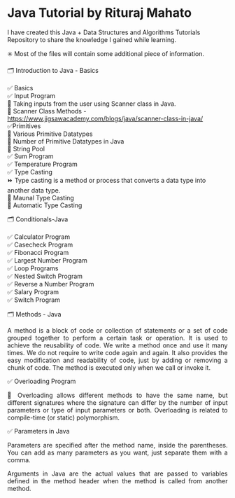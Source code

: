 # Java Tutorial by Rituraj Mahato
I have created this Java + Data Structures and Algorithms Tutorials Repository to share the knowledge I gained while learning.

✳️ Most of the files will contain some additional piece of information.

🗂 Introduction to Java - Basics <br>
<br>
✅ Basics <br>
✅ Input Program<br>
🎯 Taking inputs from the user using Scanner class in Java. <br>
🎯 Scanner Class Methods - https://www.jigsawacademy.com/blogs/java/scanner-class-in-java/ <br>
✅Primitives <br>
🎯 Various Primitive Datatypes <br>
🎯 Number of Primitive Datatypes in Java <br>
🎯 String Pool <br>
✅ Sum Program <br>
✅ Temperature Program <br>
✅ Type Casting <br>
⏩ Type casting is a method or process that converts a data type into another data type. <br>
🎯 Maunal Type Casting <br>
🎯 Automatic Type Casting <br>

🗂 Conditionals-Java <br>
<br>
✅ Calculator Program <br>
✅ Casecheck Program <br>
✅ Fibonacci Program <br>
✅ Largest Number Program <br>
✅ Loop Programs <br>
✅ Nested Switch Program <br>
✅ Reverse a Number Program <br>
✅ Salary Program <br>
✅ Switch Program <br>

🗂 Methods - Java <br>

<p align="justify">A method is a block of code or collection of statements or a set of code grouped together to perform a certain task or operation. It is used to achieve the reusability of code. We write a method once and use it many times. We do not require to write code again and again. It also provides the easy modification and readability of code, just by adding or removing a chunk of code. The method is executed only when we call or invoke it.</p>

✅ Overloading Program <br>

<p align="justify">🎯 Overloading allows different methods to have the same name, but different signatures where the signature can differ by the number of input parameters or type of input parameters or both. Overloading is related to compile-time (or static) polymorphism.</p>

✅ Parameters in Java <br>

<p align="justify">Parameters are specified after the method name, inside the parentheses. You can add as many parameters as you want, just separate them with a comma.</p>

<p align="justify">Arguments in Java are the actual values that are passed to variables defined in the method header when the method is called from another method.</p>



